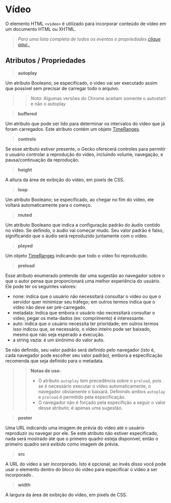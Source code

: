 # Vídeo

O elemento HTML `<video>` é utilizado para incorporar conteúdo de vídeo em um documento HTML ou XHTML.

> _Para uma lista completa de todos os eventos e propriedades [clique aqui .](https://www.w3schools.com/tags/ref_av_dom.asp)_

## Atributos / Propriedades

> **autoplay**

Um atributo Booleano; se especificado, o video vai ser executado assim que possível sem precisar de carregar todo o arquivo.

> > _Nota_: Algumas versões do Chrome aceitam somente o autostart e não o autoplay

> **buffered**

Um atributo que pode ser lido para determinar os intervalos do vídeo que já foram carregados. Este atributo contém um objeto [TimeRanges](https://developer.mozilla.org/pt-BR/docs/Web/API/TimeRanges).

> **controls**

Se esse atributo estiver presente, o Gecko oferecerá controles para permitir o usuário controlar a reprodução do vídeo, incluindo volume, navegação, e pausa/continuação da reprodução.

> **height**

A altura da área de exibição do vídeo, em pixels de CSS.

> **loop**

Um atributo Booleano; se especificado, ao chegar no fim do vídeo, ele voltará automaticamente para o começo.

> **muted**

Um atributo Booleano que indica a configuração padrão do áudio contido no vídeo. Se definido, o áudio vai começar mudo. Seu valor padrão é falso, significando que o áudio será reproduzido juntamente com o vídeo.

> **played**

Um objeto [TimeRanges](https://developer.mozilla.org/pt-BR/docs/Web/API/TimeRanges) indicando que todo o vídeo foi reproduzido.

> **preload**

Esse atributo enumerado pretende dar uma sugestão ao navegador sobre o que o autor pensa que proporcionará uma melhor experiência do usuário. Ele pode ter os seguintes valores:

- none: indica que o usuário não necessitará consultar o vídeo ou que o servidor quer minimizar seu tráfego; em outros termos indica que o vídeo não deve ser pré-carregado.
- metadata: indica que embora o usuário não necessitará consultar o vídeo, pegar os meta-dados (ex: comprimento) é interessante.
- auto: indica que o usuário necessita ter prioridade; em outros termos isso indicou que, se necessário, o vídeo inteiro pode ser baixado, mesmo que não seja esperado a execução.
- a string vazia: é um sinônimo do valor auto.

Se não definido, seu valor padrão será definido pelo navegador (isto é, cada navegador pode escolher seu valor padrão), embora a especificação recomenda que seja definido para o metadata.

> > **Notas de uso:**
> >
> > - O atributo `autoplay` tem precedência sobre o `preload`, pois se é necessário executar o vídeo automaticamente, o navegador obviamente o baixará. Definindo ambos `autoplay` e `preload` é permitido pela especificação.
> > - O navegador não é forçado pela especifição a seguir o valor desse atributo; é apenas uma sugestão.

> **poster**

Uma URL indicando uma imagem de prévia do vídeo até o usuário reproduzir ou navegar por ele. Se este atributo não estiver especificado, nada será mostrado até que o primeiro quadro esteja disponível; então o primeiro quadro será exibido como imagem de prévia.

> **src**

A URL do vídeo a ser incorporado. Isto é opcional; ao invés disso você pode usar o elemento <source> dentro do bloco do vídeo para especificar o vídeo a ser incorporado .

> **width**

A largura da área de exibição do vídeo, em pixels de CSS.
